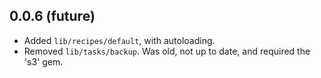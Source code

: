 ## 0.0.6 (future)

* Added `lib/recipes/default`, with autoloading.
* Removed `lib/tasks/backup`. Was old, not up to date, and required the 's3' gem.
